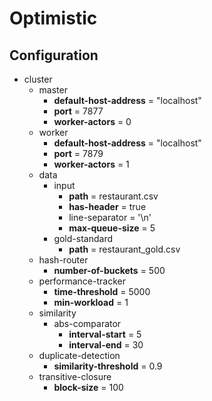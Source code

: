 # Optimistic

## Configuration

- cluster
    - master
        - **default-host-address** = "localhost"
		- **port** = 7877
		- **worker-actors** = 0
    - worker 
        - **default-host-address** = "localhost"
        - **port** = 7879
        - **worker-actors** = 1
	- data
		- input
			- **path** = restaurant.csv
			- **has-header** = true
			- line-separator = '\\n'
			- **max-queue-size** = 5
		- gold-standard
			- **path** = restaurant_gold.csv
	- hash-router
		- **number-of-buckets** = 500
	- performance-tracker
		- **time-threshold** = 5000
		- **min-workload** = 1
	- similarity 
		- abs-comparator
			- **interval-start** = 5
			- **interval-end** = 30
	- duplicate-detection
		- **similarity-threshold** = 0.9
	- transitive-closure
		- **block-size** = 100
